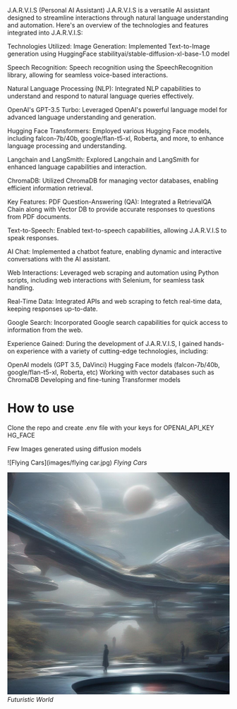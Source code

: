 J.A.R.V.I.S (Personal AI Assistant)
J.A.R.V.I.S is a versatile AI assistant designed to streamline interactions through natural language understanding and automation. Here's an overview of the technologies and features integrated into J.A.R.V.I.S:

Technologies Utilized:
Image Generation: Implemented Text-to-Image generation using HuggingFace stabilityai/stable-diffusion-xl-base-1.0 model

Speech Recognition: Speech recognition using the SpeechRecognition library, allowing for seamless voice-based interactions.

Natural Language Processing (NLP): Integrated NLP capabilities to understand and respond to natural language queries effectively.

OpenAI's GPT-3.5 Turbo: Leveraged OpenAI's powerful language model for advanced language understanding and generation.

Hugging Face Transformers: Employed various Hugging Face models, including falcon-7b/40b, google/flan-t5-xl, Roberta, and more, to enhance language processing and understanding.

Langchain and LangSmith: Explored Langchain and LangSmith for enhanced language capabilities and interaction.

ChromaDB: Utilized ChromaDB for managing vector databases, enabling efficient information retrieval.

Key Features:
PDF Question-Answering (QA): Integrated a RetrievalQA Chain along with Vector DB to provide accurate responses to questions from PDF documents.

Text-to-Speech: Enabled text-to-speech capabilities, allowing J.A.R.V.I.S to speak responses.

AI Chat: Implemented a chatbot feature, enabling dynamic and interactive conversations with the AI assistant.

Web Interactions: Leveraged web scraping and automation using Python scripts, including web interactions with Selenium, for seamless task handling.

Real-Time Data: Integrated APIs and web scraping to fetch real-time data, keeping responses up-to-date.

Google Search: Incorporated Google search capabilities for quick access to information from the web.

Experience Gained:
During the development of J.A.R.V.I.S, I gained hands-on experience with a variety of cutting-edge technologies, including:

OpenAI models (GPT 3.5, DaVinci)
Hugging Face models (falcon-7b/40b, google/flan-t5-xl, Roberta, etc)
Working with vector databases such as ChromaDB
Developing and fine-tuning Transformer models

# How to use
Clone the repo and create .env file with your keys for
OPENAI_API_KEY
HG_FACE

Few Images generated using diffusion models

![Flying Cars](images/flying car.jpg)
*Flying Cars*

![Futuristic World](images/futuristic.jpg)
*Futuristic World*
